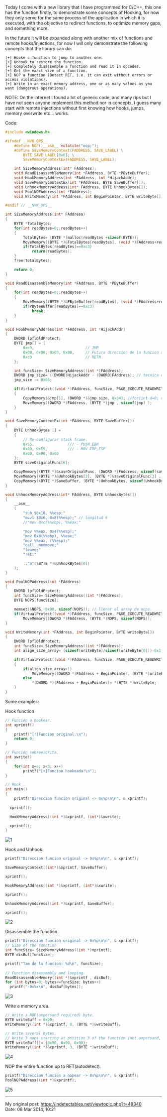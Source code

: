 Today I come with a new library that I have programmed for C/C++, this one has the function firstly, to demonstrate some concepts of Hooking, for now they only serve for the same process of the application in which it is executed, with the objective to redirect functions, to optimize memory gaps, and something more.

In the future it will be expanded along with another mix of functions and remote hooks/injections, for now I will only demonstrate the following concepts that the library can do:
<br/>
```
[+] Hooke a function to jump to another one.
[+] Unhook to restore the function.
[+] Completely disassemble a function and read it in opcodes.
[+] Get the exact size of a function.
[+] NOP a function (Detect RET, i.e. it can exit without errors or access violations).
[+] Write in an exact memory address, one or as many values as you want (dangerous operations).
```

NOTE: On the internet I found a lot of generic code, and many rips but I have not seen anyone implement this method nor in concepts, I guess many start with remote injections without first knowing how hooks, jumps, memory overwrite etc... works.

Code:
```C
#include <windows.h>

#ifndef __NVK_OPS__
    #define NOP()__asm__ volatile("nop;");
    #define SaveMemoryContext(FADDRESS, SAVE_LABEL) \
        BYTE SAVE_LABEL[0x6]; \
        SaveMemoryContextEx(FADDRESS, SAVE_LABEL);

    int SizeMemoryAddress(int* FAddress);
    void ReadDisassembleMemory(int *FAddress, BYTE *PByteBuffer);
    void HookMemoryAddress(int *FAddress, int *HijackAddr);
    void SaveMemoryContextEx(int *FAddress, BYTE SaveBuffer[]);
    void UnhookMemoryAddress(int* FAddress, BYTE UnhookBytes[]);
    void PoolNOPAddress(int *FAddress);
    void WriteMemory(int *FAddress, int BeginPointer, BYTE writeByte[]);

#endif // __NVK_OPS__

int SizeMemoryAddress(int* FAddress)
{
    BYTE *TotalBytes;
    for(int readBytes=0;;readBytes++)
    {
        TotalBytes= (BYTE *)malloc(readBytes +sizeof(BYTE));
        MoveMemory((BYTE *)&TotalBytes[readBytes], (void *)FAddress+readBytes, 0x1);
        if(TotalBytes[readBytes]==0xc3)
            return(readBytes);
    }
    free(TotalBytes);

    return 0;
}

void ReadDisassembleMemory(int *FAddress, BYTE *PByteBuffer)
{
    for(int readBytes=0;;readBytes++)
    {
        MoveMemory((BYTE *)&PByteBuffer[readBytes], (void *)FAddress+readBytes, 0x1);
        if(PByteBuffer[readBytes]==0xc3)
            break;
    }
}

void HookMemoryAddress(int *FAddress, int *HijackAddr)
{
    DWORD lpflOldProtect;
    BYTE jmp[] = {
        0xe9,                       // JMP
        0x00, 0x00, 0x00, 0x00,     // Futura direccion de la funcion a saltar.
        0xc3                        // RETN
    };

    int funcSize= SizeMemoryAddress((int *)FAddress);
    DWORD jmp_size= ((DWORD)HijackAddr - (DWORD)FAddress); // tecnica de hijack clasica.
    jmp_size -= 0x05;

    if(VirtualProtect((void *)FAddress, funcSize, PAGE_EXECUTE_READWRITE, &lpflOldProtect))
    {
        CopyMemory(&jmp[1], (DWORD *)&jmp_size, 0x04); //for(int d=0; d<sizeof(jmp); d++)printf("jmp buffer: 0x%x \t+%d \n", jmp[d], d);
        MoveMemory((DWORD *)FAddress, (BYTE *)jmp , sizeof(jmp) );
    }
}

void SaveMemoryContextEx(int *FAddress, BYTE SaveBuffer[])
{
    BYTE UnhookBytes [] =
    {
        // Re-configurar stack frame.
        0x55,               /// - PUSH EBP
        0x89, 0xE5,         /// - MOV EBP,ESP
        0x00, 0x00, 0x00
    };
    BYTE saveOriginalFunc[6];

    CopyMemory((BYTE *)&saveOriginalFunc, (DWORD *)FAddress, sizeof(saveOriginalFunc)); // 004016b9
    MoveMemory((BYTE *)&UnhookBytes[3], (BYTE *)&saveOriginalFunc[3] , 3); // - 3 bytes despues del stack frame.
    CopyMemory((BYTE *)SaveBuffer, (BYTE *)UnhookBytes, sizeof(UnhookBytes)); //for(int x=0; x<6; x++) printf("-0x%x\n", UnhookBytes[x]); // Para debug.
}

void UnhookMemoryAddress(int* FAddress, BYTE UnhookBytes[])
{
    __asm__
    (
        "sub $0x18, %%esp;"
        "movl $0x6, 0x8(%%esp);" // longitud 6
        //"mov 0xc(%%ebp), %%eax;"

        "mov %%eax, 0x4(%%esp);"
        "mov 0x8(%%ebp), %%eax;"
        "mov %%eax, (%%esp);"
        "call _memmove;"
        "leave;"
        "ret;"

        ::"a"((BYTE *)&UnhookBytes[0])
    );
}

void PoolNOPAddress(int *FAddress)
{
    DWORD lpflOldProtect;
    int funcSize= SizeMemoryAddress((int *)FAddress);
    BYTE NOPS[funcSize];

    memset(&NOPS, 0x90, sizeof(NOPS)); // llenar el array de nops
    if(VirtualProtect((void *)FAddress, funcSize, PAGE_EXECUTE_READWRITE, &lpflOldProtect))
        MoveMemory((DWORD *)FAddress, (BYTE *)NOPS, sizeof(NOPS));
}

void WriteMemory(int *FAddress, int BeginPointer, BYTE writeByte[])
{
    DWORD lpflOldProtect;
    int funcSize= SizeMemoryAddress((int *)FAddress);
    int align_size_array= (sizeof(writeByte)/sizeof(writeByte[0]))-0x1;

    if(VirtualProtect((void *)FAddress, funcSize, PAGE_EXECUTE_READWRITE, &lpflOldProtect))
    {
        if(align_size_array>1)
            MoveMemory((DWORD *)FAddress + BeginPointer, (BYTE *)writeByte , align_size_array );
        else
            *(DWORD *)(FAddress + BeginPointer)= *(BYTE *)writeByte;
    }
}
```

Some examples:

Hook function
```C
// Funcion a hookear.
int xprintf()
{
    printf("[!]Funcion original.\n");
    return 0;
}

// Funcion sobreescrita.
int xwrite()
{
    for(int x=0; x<3; x++)
        printf("[+]Funcion hookeada!\n");
}

// Hook
int main()
{
	printf("Direccion funcion original -> 0x%p\n\n", & xprintf);
	
  xprintf();

  HookMemoryAddress((int *)&xprintf, (int*)&xwrite);

  xprintf();
}
```

![1](/proofs/1.png)

Hook and Unhook.

```C
printf("Direccion funcion original -> 0x%p\n\n", & xprintf);

SaveMemoryContext((int*)&xprintf, SaveBuffer);

xprintf();

HookMemoryAddress((int *)&xprintf, (int*)&xwrite);

xprintf();

UnhookMemoryAddress((int *)&xprintf, SaveBuffer);

xprintf();
```

![2](/proofs/2.png)

Disassemble the function.

```C
printf("Direccion funcion original -> 0x%p\n\n", & xprintf);
// Size of the function
int funcSize= SizeMemoryAddress((int *)xprintf);
BYTE disBuf[funcSize];

printf("Tam de la funcion: %d\n", funcSize);
	
// Function disassembly and looping.
ReadDisassembleMemory((int *)&xprintf , disBuf);
for (int bytes=0; bytes<=funcSize; bytes++)
  printf("-0x%x\n", disBuf[bytes]);
```

![3](/proofs/3.png)

Write a memory area.

```C
// Write a NOP(ampersand required) byte.
BYTE writeBuff = 0x90;
WriteMemory((int *)&xprintf, 0, (BYTE *)&writeBuff);

// Write several bytes.
// Write 3 nops starting at position 3 of the function (not ampersand, but in an array).
BYTE writeBuff[]= {0x90, 0x90, 0x90};
WriteMemory((int *)&xprintf, 3, (BYTE *)writeBuff);
```

![4](/proofs/4.png)

NOP the entire function up to RET(autodetect).
```C
printf("Direccion funcion a nopear -> 0x%p\n\n", & xprintf);
PoolNOPAddress((int *)&xprintf);
```

![5](/proofs/5.png)

***

My original post: https://indetectables.net/viewtopic.php?t=49340
<br/>
Date: 08 Mar 2014, 10:21 
<br/>
